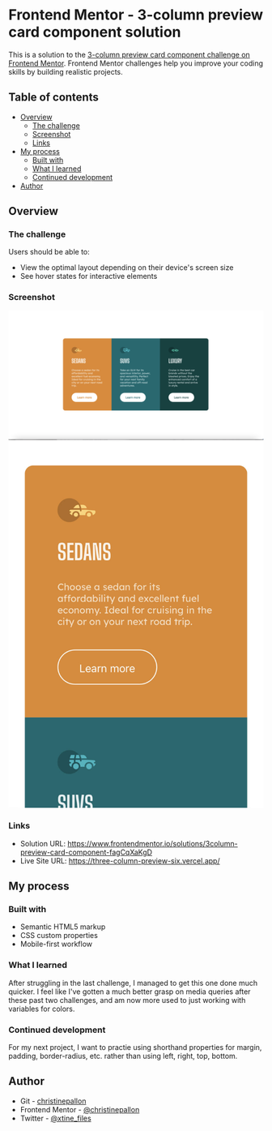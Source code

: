 # Frontend Mentor - 3-column preview card component solution

This is a solution to the [3-column preview card component challenge on Frontend Mentor](https://www.frontendmentor.io/challenges/3column-preview-card-component-pH92eAR2-). Frontend Mentor challenges help you improve your coding skills by building realistic projects. 

## Table of contents

- [Overview](#overview)
  - [The challenge](#the-challenge)
  - [Screenshot](#screenshot)
  - [Links](#links)
- [My process](#my-process)
  - [Built with](#built-with)
  - [What I learned](#what-i-learned)
  - [Continued development](#continued-development)
- [Author](#author)

## Overview

### The challenge

Users should be able to:

- View the optimal layout depending on their device's screen size
- See hover states for interactive elements

### Screenshot

<p align="center">
  <img src="/resources/threecolumnssdesktop.png" alt="project screenshot desktop" title="Desktop Screenshot">
  <img src="/resources/threecolumnssmobile.jpg" alt="project screenshot mobile" title="Mobile Screenshot">
</p>

### Links

- Solution URL: https://www.frontendmentor.io/solutions/3column-preview-card-component-fagCqXaKgD
- Live Site URL: https://three-column-preview-six.vercel.app/

## My process

### Built with

- Semantic HTML5 markup
- CSS custom properties
- Mobile-first workflow

### What I learned

After struggling in the last challenge, I managed to get this one done much quicker. I feel like I've gotten a much better grasp on media queries after these past two challenges, and am now more used to just working with variables for colors.

### Continued development

For my next project, I want to practie using shorthand properties for margin, padding, border-radius, etc. rather than using left, right, top, bottom.

## Author
- Git - [christinepallon](https://github.com/christinepallon)
- Frontend Mentor - [@christinepallon](https://www.frontendmentor.io/profile/christinepallon)
- Twitter - [@xtine_files](https://www.twitter.com/xtine_files)
